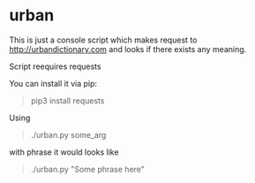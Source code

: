 # urban

This is just a console script which makes request to http://urbandictionary.com and looks if there exists any meaning.

Script reequires requests

You can install it via pip:
> pip3 install requests

Using

> ./urban.py some_arg

with phrase it would looks like 

> ./urban.py "Some phrase here"
